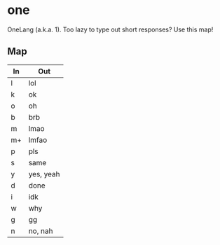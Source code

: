 # one
OneLang (a.k.a. 1). Too lazy to type out short responses? Use this map!

## Map

<!-- Only put 2 symbols max. in chart.  3 max. are reserved for another chart. -->

| In  | Out
| --- | ---
| l   | lol
| k   | ok
| o   | oh
| b   | brb
| m   | lmao
| m+  | lmfao
| p   | pls
| s   | same
| y   | yes, yeah
| d   | done
| i	  | idk
| w   | why
| g   | gg
| n	  | no, nah

